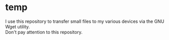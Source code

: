 # temp
I use this repository to transfer small files to my various devices via the GNU Wget utility.  
Don't pay attention to this repository.